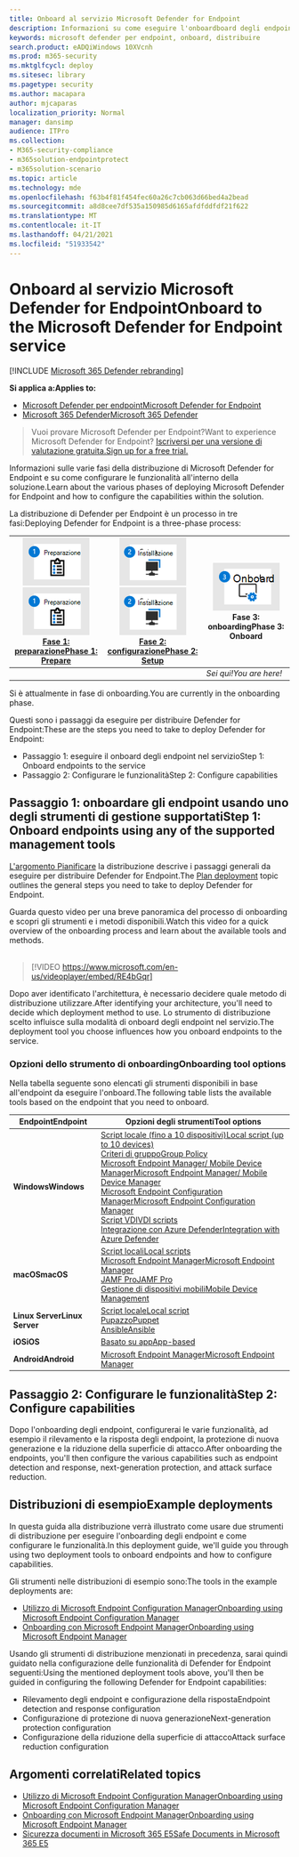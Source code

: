 ```yaml
---
title: Onboard al servizio Microsoft Defender for Endpoint
description: Informazioni su come eseguire l'onboardboard degli endpoint a Microsoft Defender per il servizio endpoint
keywords: microsoft defender per endpoint, onboard, distribuire
search.product: eADQiWindows 10XVcnh
ms.prod: m365-security
ms.mktglfcycl: deploy
ms.sitesec: library
ms.pagetype: security
ms.author: macapara
author: mjcaparas
localization_priority: Normal
manager: dansimp
audience: ITPro
ms.collection:
- M365-security-compliance
- m365solution-endpointprotect
- m365solution-scenario
ms.topic: article
ms.technology: mde
ms.openlocfilehash: f63b4f81f454fec60a26c7cb063d66bed4a2bead
ms.sourcegitcommit: a8d8cee7df535a150985d6165afdfddfdf21f622
ms.translationtype: MT
ms.contentlocale: it-IT
ms.lasthandoff: 04/21/2021
ms.locfileid: "51933542"
---
```

# <a name="onboard-to-the-microsoft-defender-for-endpoint-service"></a><span data-ttu-id="7f258-104">Onboard al servizio Microsoft Defender for Endpoint</span><span class="sxs-lookup"><span data-stu-id="7f258-104">Onboard to the Microsoft Defender for Endpoint service</span></span>

[!INCLUDE [Microsoft 365 Defender rebranding](../../includes/microsoft-defender.md)]

<span data-ttu-id="7f258-105">**Si applica a:**</span><span class="sxs-lookup"><span data-stu-id="7f258-105">**Applies to:**</span></span>
- [<span data-ttu-id="7f258-106">Microsoft Defender per endpoint</span><span class="sxs-lookup"><span data-stu-id="7f258-106">Microsoft Defender for Endpoint</span></span>](https://go.microsoft.com/fwlink/p/?linkid=2154037)
- [<span data-ttu-id="7f258-107">Microsoft 365 Defender</span><span class="sxs-lookup"><span data-stu-id="7f258-107">Microsoft 365 Defender</span></span>](https://go.microsoft.com/fwlink/?linkid=2118804)


> <span data-ttu-id="7f258-108">Vuoi provare Microsoft Defender per Endpoint?</span><span class="sxs-lookup"><span data-stu-id="7f258-108">Want to experience Microsoft Defender for Endpoint?</span></span> [<span data-ttu-id="7f258-109">Iscriversi per una versione di valutazione gratuita.</span><span class="sxs-lookup"><span data-stu-id="7f258-109">Sign up for a free trial.</span></span>](https://www.microsoft.com/microsoft-365/windows/microsoft-defender-atp?ocid=docs-wdatp-exposedapis-abovefoldlink)

<span data-ttu-id="7f258-110">Informazioni sulle varie fasi della distribuzione di Microsoft Defender for Endpoint e su come configurare le funzionalità all'interno della soluzione.</span><span class="sxs-lookup"><span data-stu-id="7f258-110">Learn about the various phases of deploying Microsoft Defender for Endpoint and how to configure the capabilities within the solution.</span></span> 

<span data-ttu-id="7f258-111">La distribuzione di Defender per Endpoint è un processo in tre fasi:</span><span class="sxs-lookup"><span data-stu-id="7f258-111">Deploying Defender for Endpoint is a three-phase process:</span></span>

| <span data-ttu-id="7f258-112">[![fase di distribuzione - preparazione](images/phase-diagrams/prepare.png)](prepare-deployment.md)</span><span class="sxs-lookup"><span data-stu-id="7f258-112">[![deployment phase - prepare](images/phase-diagrams/prepare.png)](prepare-deployment.md)</span></span><br>[<span data-ttu-id="7f258-113">Fase 1: preparazione</span><span class="sxs-lookup"><span data-stu-id="7f258-113">Phase 1: Prepare</span></span>](prepare-deployment.md) | <span data-ttu-id="7f258-114">[![fase di distribuzione - installazione](images/phase-diagrams/setup.png)](production-deployment.md)</span><span class="sxs-lookup"><span data-stu-id="7f258-114">[![deployment phase - setup](images/phase-diagrams/setup.png)](production-deployment.md)</span></span><br>[<span data-ttu-id="7f258-115">Fase 2: configurazione</span><span class="sxs-lookup"><span data-stu-id="7f258-115">Phase 2: Setup</span></span>](production-deployment.md) | ![fase di distribuzione - onboard](images/phase-diagrams/onboard.png)<br><span data-ttu-id="7f258-117">Fase 3: onboarding</span><span class="sxs-lookup"><span data-stu-id="7f258-117">Phase 3: Onboard</span></span> |
| ----- | ----- | ----- |
| | |<span data-ttu-id="7f258-118">*Sei qui!*</span><span class="sxs-lookup"><span data-stu-id="7f258-118">*You are here!*</span></span>|

<span data-ttu-id="7f258-119">Si è attualmente in fase di onboarding.</span><span class="sxs-lookup"><span data-stu-id="7f258-119">You are currently in the onboarding phase.</span></span>

<span data-ttu-id="7f258-120">Questi sono i passaggi da eseguire per distribuire Defender for Endpoint:</span><span class="sxs-lookup"><span data-stu-id="7f258-120">These are the steps you need to take to deploy Defender for Endpoint:</span></span>

- <span data-ttu-id="7f258-121">Passaggio 1: eseguire il onboard degli endpoint nel servizio</span><span class="sxs-lookup"><span data-stu-id="7f258-121">Step 1: Onboard endpoints to the service</span></span> 
- <span data-ttu-id="7f258-122">Passaggio 2: Configurare le funzionalità</span><span class="sxs-lookup"><span data-stu-id="7f258-122">Step 2: Configure capabilities</span></span> 

## <a name="step-1-onboard-endpoints-using-any-of-the-supported-management-tools"></a><span data-ttu-id="7f258-123">Passaggio 1: onboardare gli endpoint usando uno degli strumenti di gestione supportati</span><span class="sxs-lookup"><span data-stu-id="7f258-123">Step 1: Onboard endpoints using any of the supported management tools</span></span>
<span data-ttu-id="7f258-124">[L'argomento Pianificare](deployment-strategy.md) la distribuzione descrive i passaggi generali da eseguire per distribuire Defender for Endpoint.</span><span class="sxs-lookup"><span data-stu-id="7f258-124">The [Plan deployment](deployment-strategy.md) topic outlines the general steps you need to take to deploy Defender for Endpoint.</span></span>  


<span data-ttu-id="7f258-125">Guarda questo video per una breve panoramica del processo di onboarding e scopri gli strumenti e i metodi disponibili.</span><span class="sxs-lookup"><span data-stu-id="7f258-125">Watch this video for a quick overview of the onboarding process and learn about the available tools and methods.</span></span>
<br />
<br />

> [!VIDEO https://www.microsoft.com/en-us/videoplayer/embed/RE4bGqr]



<span data-ttu-id="7f258-126">Dopo aver identificato l'architettura, è necessario decidere quale metodo di distribuzione utilizzare.</span><span class="sxs-lookup"><span data-stu-id="7f258-126">After identifying your architecture, you'll need to decide which deployment method to use.</span></span> <span data-ttu-id="7f258-127">Lo strumento di distribuzione scelto influisce sulla modalità di onboard degli endpoint nel servizio.</span><span class="sxs-lookup"><span data-stu-id="7f258-127">The deployment tool you choose influences how you onboard endpoints to the service.</span></span> 

### <a name="onboarding-tool-options"></a><span data-ttu-id="7f258-128">Opzioni dello strumento di onboarding</span><span class="sxs-lookup"><span data-stu-id="7f258-128">Onboarding tool options</span></span>

<span data-ttu-id="7f258-129">Nella tabella seguente sono elencati gli strumenti disponibili in base all'endpoint da eseguire l'onboard.</span><span class="sxs-lookup"><span data-stu-id="7f258-129">The following table lists the available tools based on the endpoint that you need to onboard.</span></span>

| <span data-ttu-id="7f258-130">Endpoint</span><span class="sxs-lookup"><span data-stu-id="7f258-130">Endpoint</span></span>     | <span data-ttu-id="7f258-131">Opzioni degli strumenti</span><span class="sxs-lookup"><span data-stu-id="7f258-131">Tool options</span></span>                       |
|--------------|------------------------------------------|
| <span data-ttu-id="7f258-132">**Windows**</span><span class="sxs-lookup"><span data-stu-id="7f258-132">**Windows**</span></span>  |  [<span data-ttu-id="7f258-133">Script locale (fino a 10 dispositivi)</span><span class="sxs-lookup"><span data-stu-id="7f258-133">Local script (up to 10 devices)</span></span>](configure-endpoints-script.md) <br>  [<span data-ttu-id="7f258-134">Criteri di gruppo</span><span class="sxs-lookup"><span data-stu-id="7f258-134">Group Policy</span></span>](configure-endpoints-gp.md) <br>  [<span data-ttu-id="7f258-135">Microsoft Endpoint Manager/ Mobile Device Manager</span><span class="sxs-lookup"><span data-stu-id="7f258-135">Microsoft Endpoint Manager/ Mobile Device Manager</span></span>](configure-endpoints-mdm.md) <br> [<span data-ttu-id="7f258-136">Microsoft Endpoint Configuration Manager</span><span class="sxs-lookup"><span data-stu-id="7f258-136">Microsoft Endpoint Configuration Manager</span></span>](configure-endpoints-sccm.md) <br> [<span data-ttu-id="7f258-137">Script VDI</span><span class="sxs-lookup"><span data-stu-id="7f258-137">VDI scripts</span></span>](configure-endpoints-vdi.md) <br> [<span data-ttu-id="7f258-138">Integrazione con Azure Defender</span><span class="sxs-lookup"><span data-stu-id="7f258-138">Integration with Azure Defender</span></span>](configure-server-endpoints.md#integration-with-azure-defender) |
| <span data-ttu-id="7f258-139">**macOS**</span><span class="sxs-lookup"><span data-stu-id="7f258-139">**macOS**</span></span>    | [<span data-ttu-id="7f258-140">Script locali</span><span class="sxs-lookup"><span data-stu-id="7f258-140">Local scripts</span></span>](mac-install-manually.md) <br> [<span data-ttu-id="7f258-141">Microsoft Endpoint Manager</span><span class="sxs-lookup"><span data-stu-id="7f258-141">Microsoft Endpoint Manager</span></span>](mac-install-with-intune.md) <br> [<span data-ttu-id="7f258-142">JAMF Pro</span><span class="sxs-lookup"><span data-stu-id="7f258-142">JAMF Pro</span></span>](mac-install-with-jamf.md) <br> [<span data-ttu-id="7f258-143">Gestione di dispositivi mobili</span><span class="sxs-lookup"><span data-stu-id="7f258-143">Mobile Device Management</span></span>](mac-install-with-other-mdm.md) |
| <span data-ttu-id="7f258-144">**Linux Server**</span><span class="sxs-lookup"><span data-stu-id="7f258-144">**Linux Server**</span></span> | [<span data-ttu-id="7f258-145">Script locale</span><span class="sxs-lookup"><span data-stu-id="7f258-145">Local script</span></span>](linux-install-manually.md) <br> [<span data-ttu-id="7f258-146">Pupazzo</span><span class="sxs-lookup"><span data-stu-id="7f258-146">Puppet</span></span>](linux-install-with-puppet.md) <br> [<span data-ttu-id="7f258-147">Ansible</span><span class="sxs-lookup"><span data-stu-id="7f258-147">Ansible</span></span>](linux-install-with-ansible.md)|
| <span data-ttu-id="7f258-148">**iOS**</span><span class="sxs-lookup"><span data-stu-id="7f258-148">**iOS**</span></span>      | [<span data-ttu-id="7f258-149">Basato su app</span><span class="sxs-lookup"><span data-stu-id="7f258-149">App-based</span></span>](ios-install.md)                                |
| <span data-ttu-id="7f258-150">**Android**</span><span class="sxs-lookup"><span data-stu-id="7f258-150">**Android**</span></span>  | [<span data-ttu-id="7f258-151">Microsoft Endpoint Manager</span><span class="sxs-lookup"><span data-stu-id="7f258-151">Microsoft Endpoint Manager</span></span>](android-intune.md)               | 


## <a name="step-2-configure-capabilities"></a><span data-ttu-id="7f258-152">Passaggio 2: Configurare le funzionalità</span><span class="sxs-lookup"><span data-stu-id="7f258-152">Step 2: Configure capabilities</span></span>
<span data-ttu-id="7f258-153">Dopo l'onboarding degli endpoint, configurerai le varie funzionalità, ad esempio il rilevamento e la risposta degli endpoint, la protezione di nuova generazione e la riduzione della superficie di attacco.</span><span class="sxs-lookup"><span data-stu-id="7f258-153">After onboarding the endpoints, you'll then configure the various capabilities such as endpoint detection and response, next-generation protection, and attack surface reduction.</span></span> 


## <a name="example-deployments"></a><span data-ttu-id="7f258-154">Distribuzioni di esempio</span><span class="sxs-lookup"><span data-stu-id="7f258-154">Example deployments</span></span>
<span data-ttu-id="7f258-155">In questa guida alla distribuzione verrà illustrato come usare due strumenti di distribuzione per eseguire l'onboarding degli endpoint e come configurare le funzionalità.</span><span class="sxs-lookup"><span data-stu-id="7f258-155">In this deployment guide, we'll guide you through using two deployment tools to onboard endpoints and how to configure capabilities.</span></span>

<span data-ttu-id="7f258-156">Gli strumenti nelle distribuzioni di esempio sono:</span><span class="sxs-lookup"><span data-stu-id="7f258-156">The tools in the example deployments are:</span></span>
- [<span data-ttu-id="7f258-157">Utilizzo di Microsoft Endpoint Configuration Manager</span><span class="sxs-lookup"><span data-stu-id="7f258-157">Onboarding using Microsoft Endpoint Configuration Manager</span></span>](onboarding-endpoint-configuration-manager.md)
- [<span data-ttu-id="7f258-158">Onboarding con Microsoft Endpoint Manager</span><span class="sxs-lookup"><span data-stu-id="7f258-158">Onboarding using Microsoft Endpoint Manager</span></span>](onboarding-endpoint-manager.md)

<span data-ttu-id="7f258-159">Usando gli strumenti di distribuzione menzionati in precedenza, sarai quindi guidato nella configurazione delle funzionalità di Defender for Endpoint seguenti:</span><span class="sxs-lookup"><span data-stu-id="7f258-159">Using the mentioned deployment tools above, you'll then be guided in configuring the following Defender for Endpoint capabilities:</span></span>
- <span data-ttu-id="7f258-160">Rilevamento degli endpoint e configurazione della risposta</span><span class="sxs-lookup"><span data-stu-id="7f258-160">Endpoint detection and response configuration</span></span>
- <span data-ttu-id="7f258-161">Configurazione di protezione di nuova generazione</span><span class="sxs-lookup"><span data-stu-id="7f258-161">Next-generation protection configuration</span></span>
- <span data-ttu-id="7f258-162">Configurazione della riduzione della superficie di attacco</span><span class="sxs-lookup"><span data-stu-id="7f258-162">Attack surface reduction configuration</span></span>

## <a name="related-topics"></a><span data-ttu-id="7f258-163">Argomenti correlati</span><span class="sxs-lookup"><span data-stu-id="7f258-163">Related topics</span></span>
- [<span data-ttu-id="7f258-164">Utilizzo di Microsoft Endpoint Configuration Manager</span><span class="sxs-lookup"><span data-stu-id="7f258-164">Onboarding using Microsoft Endpoint Configuration Manager</span></span>](onboarding-endpoint-configuration-manager.md)
- [<span data-ttu-id="7f258-165">Onboarding con Microsoft Endpoint Manager</span><span class="sxs-lookup"><span data-stu-id="7f258-165">Onboarding using Microsoft Endpoint Manager</span></span>](onboarding-endpoint-manager.md)
- [<span data-ttu-id="7f258-166">Sicurezza documenti in Microsoft 365 E5</span><span class="sxs-lookup"><span data-stu-id="7f258-166">Safe Documents in Microsoft 365 E5</span></span>](../office-365-security/safe-docs.md)
